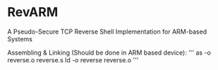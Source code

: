 # RevARM
A Pseudo-Secure TCP Reverse Shell Implementation for ARM-based Systems


Assembling & Linking (Should be done in ARM based device):
'''
as -o reverse.o reverse.s
ld -o reverse reverse.o
'''
